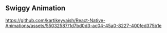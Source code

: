 ## Swiggy Animation



https://github.com/kartikeyvaish/React-Native-Animations/assets/55032587/1d7bd0d3-ac04-45a0-8227-400fed375b1e

